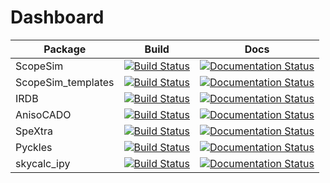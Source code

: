 # Dashboard

| Package | Build | Docs |
| --- | --- | --- |
| ScopeSim | [![Build Status](http://github-actions.40ants.com/AstarVienna/ScopeSim/matrix.svg)](https://github.com/AstarVienna/ScopeSim) | [![Documentation Status](https://readthedocs.org/projects/scopesim/badge/?version=latest)](https://scopesim.readthedocs.io/en/latest/) |
| ScopeSim_templates | [![Build Status](http://github-actions.40ants.com/AstarVienna/ScopeSim_templates/matrix.svg)](https://github.com/AstarVienna/ScopeSim_templates) | [![Documentation Status](https://readthedocs.org/projects/scopesim-templates/badge/?version=latest)](https://scopesim-templates.readthedocs.io/en/latest/) |
| IRDB | [![Build Status](http://github-actions.40ants.com/AstarVienna/irdb/matrix.svg)](https://github.com/AstarVienna/irdb) | [![Documentation Status](https://readthedocs.org/projects/irdb/badge/?version=latest)](https://irdb.readthedocs.io/en/latest/) |
| AnisoCADO | [![Build Status](http://github-actions.40ants.com/AstarVienna/anisocado/matrix.svg)](https://github.com/AstarVienna/anisocado) | [![Documentation Status](https://readthedocs.org/projects/anisocado/badge/?version=latest)](https://anisocado.readthedocs.io/en/latest/) |
| SpeXtra | [![Build Status](http://github-actions.40ants.com/AstarVienna/speXtra/matrix.svg)](https://github.com/AstarVienna/speXtra) | [![Documentation Status](https://readthedocs.org/projects/spextra/badge/?version=latest)](https://spextra.readthedocs.io/en/latest/) |
| Pyckles | [![Build Status](http://github-actions.40ants.com/AstarVienna/Pyckles/matrix.svg)](https://github.com/AstarVienna/Pyckles) | [![Documentation Status](https://readthedocs.org/projects/pyckles/badge/?version=latest)](https://pyckles.readthedocs.io/en/latest/) |
| skycalc_ipy | [![Build Status](http://github-actions.40ants.com/AstarVienna/skycalc_ipy/matrix.svg)](https://github.com/AstarVienna/skycalc_ipy) | [![Documentation Status](https://readthedocs.org/projects/skycalc-ipy/badge/?version=latest)](https://skycalc-ipy.readthedocs.io/en/latest/) |
     
